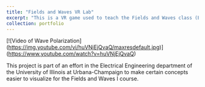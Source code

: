 ```yaml
---
title: "Fields and Waves VR Lab"
excerpt: "This is a VR game used to teach the Fields and Waves class (ECE 329) at the University of Illinois at Urbana-Champaign. <br/><img src='/images/500x300.png'>"
collection: portfolio
---
```


[![Video of Wave Polarization]
(https://img.youtube.com/vi/huVNjEjQvaQ/maxresdefault.jpg)]
(https://www.youtube.com/watch?v=huVNjEjQvaQ)

This project is part of an effort in the Electrical Engineering department of the University of Illinois at Urbana-Champaign to make certain concepts easier to visualize for the Fields and Waves I course. 